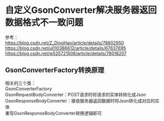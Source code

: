 # 自定义GsonConverter解决服务器返回数据格式不一致问题
参考：  
https://blog.csdn.net/Z_DingHao/article/details/78602950  
https://blog.csdn.net/u010386612/article/details/67637695  
https://blog.csdn.net/w525721508/article/details/78018207  
## GsonConverterFactory转换原理
相关的三个类：  
GsonConverterFactory   
GsonRequestBodyConverter：POST请求时将请求的实体转转化成Json  
GsonResponseBodyConverter：接收服务器返回数据时将Json转化成对应的实体  
重写GsonResponseBodyConverter转换逻辑即可  